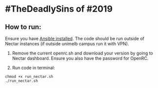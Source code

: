 # #TheDeadlySins of #2019

## How to run:
Ensure you have [Ansible installed](https://docs.ansible.com/ansible/latest/installation_guide/intro_installation.html). The code should be run outside of Nectar instances (if outside unimelb campus run it with VPN).

1. Remove the current openrc.sh and download your version by going to Nectar dashboard. Ensure you also have the password for OpenRC.

2. Run code in terminal:
```
chmod +x run_nectar.sh
./run_nectar.sh
```
